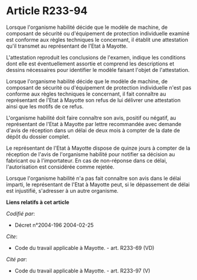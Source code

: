 # Article R233-94

Lorsque l'organisme habilité décide que le modèle de machine, de composant de sécurité ou d'équipement de protection
individuelle examiné est conforme aux règles techniques le concernant, il établit une attestation qu'il transmet au
représentant de l'Etat à Mayotte.

L'attestation reproduit les conclusions de l'examen, indique les conditions dont elle est éventuellement assortie et comprend
les descriptions et dessins nécessaires pour identifier le modèle faisant l'objet de l'attestation.

Lorsque l'organisme habilité décide que le modèle de machine, de composant de sécurité ou d'équipement de protection
individuelle n'est pas conforme aux règles techniques le concernant, il fait connaître au représentant de l'Etat à Mayotte
son refus de lui délivrer une attestation ainsi que les motifs de ce refus.

L'organisme habilité doit faire connaître son avis, positif ou négatif, au représentant de l'Etat à Mayotte par lettre
recommandée avec demande d'avis de réception dans un délai de deux mois à compter de la date de dépôt du dossier complet.

Le représentant de l'Etat à Mayotte dispose de quinze jours à compter de la réception de l'avis de l'organisme habilité pour
notifier sa décision au fabricant ou à l'importateur. En cas de non-réponse dans ce délai, l'autorisation est considérée
comme rejetée.

Lorsque l'organisme habilité n'a pas fait connaître son avis dans le délai imparti, le représentant de l'Etat à Mayotte peut,
si le dépassement de délai est injustifié, s'adresser à un autre organisme.

**Liens relatifs à cet article**

_Codifié par_:

  - Décret n°2004-196 2004-02-25

_Cite_:

  - Code du travail applicable à Mayotte. - art. R233-69 (VD)

_Cité par_:

  - Code du travail applicable à Mayotte. - art. R233-97 (V)

